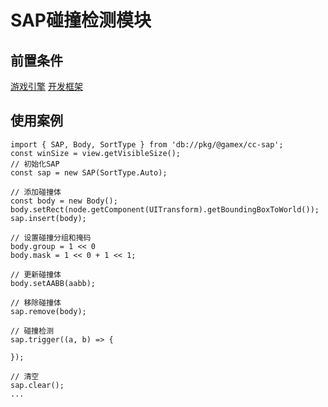 # SAP碰撞检测模块

## 前置条件
[游戏引擎](https://www.cocos.com/en/creator-download)
[开发框架](https://github.com/a1076559139/cocos-creator-frame-3d)

## 使用案例
```TS
import { SAP, Body, SortType } from 'db://pkg/@gamex/cc-sap';
const winSize = view.getVisibleSize();
// 初始化SAP
const sap = new SAP(SortType.Auto);

// 添加碰撞体
const body = new Body();
body.setRect(node.getComponent(UITransform).getBoundingBoxToWorld());
sap.insert(body);

// 设置碰撞分组和掩码
body.group = 1 << 0
body.mask = 1 << 0 + 1 << 1;

// 更新碰撞体
body.setAABB(aabb);

// 移除碰撞体
sap.remove(body);

// 碰撞检测
sap.trigger((a, b) => {

});

// 清空
sap.clear();
...
```

